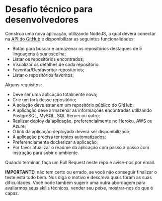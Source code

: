 # Desafio técnico para desenvolvedores

Construa uma nova aplicação, utilizando NodeJS, a qual deverá conectar na [API do GitHub](https://docs.github.com/pt/rest/guides/getting-started-with-the-rest-api) e disponibilizar as seguintes funcionalidades:

- Botão para buscar e armazenar os repositórios destaques de 5 linguagens à sua escolha;
- Listar os repositórios encontrados;
- Visualizar os detalhes de cada repositório.
- Favoritar/Desfavoritar repositórios;
- Listar o repositórios favoritos;

Alguns requisitos:

- Deve ser uma aplicação totalmente nova;
- Crie um fork desse repositório;
- A solução deve estar em um repositório público do GitHub;
- A aplicação deve armazenar as informações encontradas utilizando PostgreSQL, MySQL, SQL Server ou outro;
- Realizar deploy da aplicação, preferencialmente no Heroku, AWS ou Azure;
- O link da aplicação deployada deverá ser disponibilizado;
- A aplicação precisa ter testes automatizados;
- Preferenciamente dockerizar a aplicação;
- Por favor atualizar o readme da aplicação com passo a passo com instrução para subir o ambiente.

Quando terminar, faça um Pull Request neste repo e avise-nos por email.

**IMPORTANTE:** não tem certo ou errado, se você não conseguir finalizar o teste está tudo bem. Nos diga o motivo e descreva quais foram as suas dificuldades. Você pode também sugerir uma outra abordagem para avaliarmos seus skills técnicos, vender seu peixe, mostrar-nos do que é capaz.